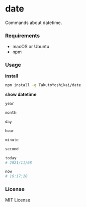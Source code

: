 # date
Commands about datetime.

### Requirements
* macOS or Ubuntu
* npm

### Usage
**install**
```bash
npm install -g TakutoYoshikai/date
```

**show datetime**
```bash
year

month

day

hour

minute

second

today
# 2021/11/08

now
# 16:17:20
```


### License
MIT License
